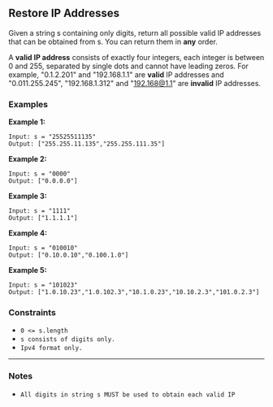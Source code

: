 ## Restore IP Addresses

Given a string s containing only digits, return all possible valid IP addresses that can be obtained from s. You can return them in **any** order.

A **valid IP address** consists of exactly four integers, each integer is between 0 and 255, separated by single dots and cannot have leading zeros. For example, "0.1.2.201" and "192.168.1.1" are **valid** IP addresses and "0.011.255.245", "192.168.1.312" and "192.168@1.1" are **invalid** IP addresses.

### Examples

**Example 1:**

```text
Input: s = "25525511135"
Output: ["255.255.11.135","255.255.111.35"]
```

**Example 2:**

```text
Input: s = "0000"
Output: ["0.0.0.0"]
```

**Example 3:**

```text
Input: s = "1111"
Output: ["1.1.1.1"]
```

**Example 4:**

```text
Input: s = "010010"
Output: ["0.10.0.10","0.100.1.0"]
```

**Example 5:**

```text
Input: s = "101023"
Output: ["1.0.10.23","1.0.102.3","10.1.0.23","10.10.2.3","101.0.2.3"]
```

### Constraints

- `0 <= s.length`
- `s consists of digits only.`
- `Ipv4 format only.`

---

### Notes

- `All digits in string s MUST be used to obtain each valid IP`
